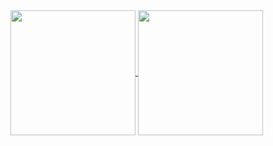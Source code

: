 <a href="https://rpisani.dev">
  <img height=200 align="center" src="https://github-readme-stats.vercel.app/api?username=romanobro56&show_icons=true&theme=transparent" />
</a>
<a href="https://rpisani.dev">
  <img height=200 align="center" src="https://github-readme-stats.vercel.app/api/top-langs/?username=romanobro56&layout=compact&langs_count=8&card_width=320&theme=transparent" />
</a>
